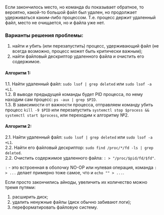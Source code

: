 Если закончилось место, но команда du показывает обратное, то вероятно, какой-то большой файл был удален, но продолжает удерживаться каким-либо процессом. Т.е. процесс держит удаленный файл, место не очищается, но и файла уже нет.  

### Варианты решения проблемы: 
1. найти и убить (или перезапустить) процесс, удерживающий файл (не всегда возможно, процесс может быть критически важным);  
2. найти файловый дескриптор удаленного файла и очистить его содержимое.  

#### Алгоритм 1:
1.1. Найти удаленный файл: `sudo lsof | grep deleted` или `sudo lsof -a +L1`.  
1.2. В выводе предыдущей команды будет PID процесса, по нему находим сам процесс: `ps -aux | grep $PID`.  
1.3. В зависимости от важности процесса, отправляем команду убить процесс `kill -9 $PID` или перезапустить `systemctl stop $process && systemctl start $process`, или переходим к алгоритму №2.  

#### Алгоритм 2:
2.1. Найти удаленный файл: `sudo lsof | grep deleted` или `sudo lsof -a +L1`.  
2.2. Найти его файловый дескриптор: `sudo find /proc/*/fd -ls | grep deleted`.  
2.2. Очистить содержимое удаленного файла: `: > "/proc/$pid/fd/$fd"`.  

`:` - это встроенная в оболочку NO-OP или нулевая операция, команда `: > ...` делает примерно тоже самое, что и `echo "" > ...`.

Если просто закончились айноды, увеличить их количество можно тремя путями:  
1. расширить диск;  
2. удалить ненужные файлы (диск обычно забивают логи);  
3. переформатировать файловую систему.
